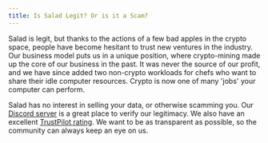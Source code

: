 ```yaml
---
title: Is Salad Legit? Or is it a Scam?
---
```


Salad is legit, but thanks to the actions of a few bad apples in the crypto space, people have become hesitant to trust
new ventures in the industry. Our business model puts us in a unique position, where crypto-mining made up the core of
our business in the past. It was never the source of our profit, and we have since added two non-crypto workloads for
chefs who want to share their idle computer resources. Crypto is now one of many 'jobs' your computer can perform.

Salad has no interest in selling your data, or otherwise scamming you. Our [Discord server](https://discord.gg/salad) is
a great place to verify our legitimacy. We also have an
excellent [TrustPilot rating](https://www.trustpilot.com/review/salad.com). We want to be as transparent as possible, so
the community can always keep an eye on us.
